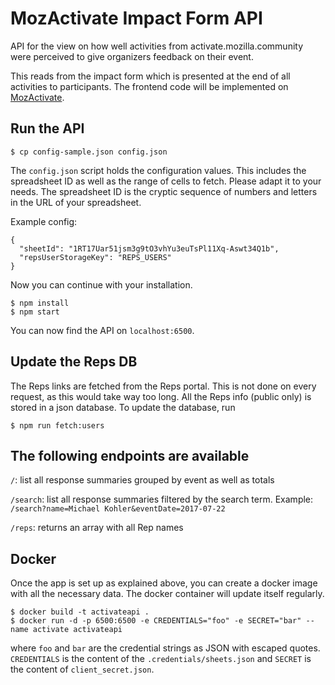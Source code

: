 # MozActivate Impact Form API
API for the view on how well activities from activate.mozilla.community were perceived to give organizers feedback on their event.

This reads from the impact form which is presented at the end of all activities to participants. The frontend code will be implemented on [MozActivate](https://activate.mozilla.community).

## Run the API

```
$ cp config-sample.json config.json
```

The ```config.json``` script holds the configuration values. This includes the spreadsheet ID as well as the range of cells to fetch. Please adapt it to your needs. The spreadsheet ID is the cryptic sequence of numbers and letters in the URL of your spreadsheet.

Example config:

```
{
  "sheetId": "1RT17Uar51jsm3g9tO3vhYu3euTsPl11Xq-Aswt34Q1b",
  "repsUserStorageKey": "REPS_USERS"
}
```

Now you can continue with your installation.

```
$ npm install
$ npm start
```

You can now find the API on ```localhost:6500```.

## Update the Reps DB
The Reps links are fetched from the Reps portal. This is not done on every request, as this would take way too long. All the Reps info (public only) is stored in a json database. To update the database, run

```
$ npm run fetch:users
```

## The following endpoints are available
```/```: list all response summaries grouped by event as well as totals

```/search```: list all response summaries filtered by the search term. Example: ```/search?name=Michael Kohler&eventDate=2017-07-22```

```/reps```: returns an array with all Rep names

## Docker

Once the app is set up as explained above, you can create a docker image with all the necessary data. The docker container will update itself regularly.

```
$ docker build -t activateapi .
$ docker run -d -p 6500:6500 -e CREDENTIALS="foo" -e SECRET="bar" --name activate activateapi
```

where ```foo``` and ```bar``` are the credential strings as JSON with escaped quotes. ```CREDENTIALS``` is the content of the ```.credentials/sheets.json``` and ```SECRET``` is the content of ```client_secret.json```.